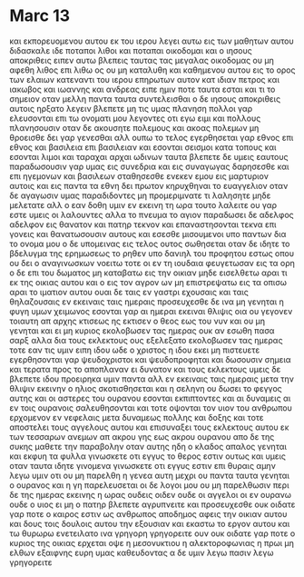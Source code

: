 # Marc 13
και εκπορευομενου αυτου εκ του ιερου λεγει αυτω εις των μαθητων αυτου διδασκαλε ιδε ποταποι λιθοι και ποταπαι οικοδομαι
και ο ιησους αποκριθεις ειπεν αυτω βλεπεις ταυτας τας μεγαλας οικοδομας ου μη αφεθη λιθος επι λιθω ος ου μη καταλυθη
και καθημενου αυτου εις το ορος των ελαιων κατεναντι του ιερου επηρωτων αυτον κατ ιδιαν πετρος και ιακωβος και ιωαννης και ανδρεας 
ειπε ημιν ποτε ταυτα εσται και τι το σημειον οταν μελλη παντα ταυτα συντελεισθαι
ο δε ιησους αποκριθεις αυτοις ηρξατο λεγειν βλεπετε μη τις υμας πλανηση
πολλοι γαρ ελευσονται επι τω ονοματι μου λεγοντες οτι εγω ειμι και πολλους πλανησουσιν
οταν δε ακουσητε πολεμους και ακοας πολεμων μη θροεισθε δει γαρ γενεσθαι αλλ ουπω το τελος
εγερθησεται γαρ εθνος επι εθνος και βασιλεια επι βασιλειαν και εσονται σεισμοι κατα τοπους και εσονται λιμοι και ταραχαι αρχαι ωδινων ταυτα
βλεπετε δε υμεις εαυτους παραδωσουσιν γαρ υμας εις συνεδρια και εις συναγωγας δαρησεσθε και επι ηγεμονων και βασιλεων σταθησεσθε ενεκεν εμου εις μαρτυριον αυτοις
και εις παντα τα εθνη δει πρωτον κηρυχθηναι το ευαγγελιον
οταν δε αγαγωσιν υμας παραδιδοντες μη προμεριμνατε τι λαλησητε μηδε μελετατε αλλ ο εαν δοθη υμιν εν εκεινη τη ωρα τουτο λαλειτε ου γαρ εστε υμεις οι λαλουντες αλλα το πνευμα το αγιον 
παραδωσει δε αδελφος αδελφον εις θανατον και πατηρ τεκνον και επαναστησονται τεκνα επι γονεις και θανατωσουσιν αυτους
και εσεσθε μισουμενοι υπο παντων δια το ονομα μου ο δε υπομεινας εις τελος ουτος σωθησεται
οταν δε ιδητε το βδελυγμα της ερημωσεως το ρηθεν υπο δανιηλ του προφητου εστως οπου ου δει ο αναγινωσκων νοειτω τοτε οι εν τη ιουδαια φευγετωσαν εις τα ορη
ο δε επι του δωματος μη καταβατω εις την οικιαν μηδε εισελθετω αραι τι εκ της οικιας αυτου
και ο εις τον αγρον ων μη επιστρεψατω εις τα οπισω αραι το ιματιον αυτου
ουαι δε ταις εν γαστρι εχουσαις και ταις θηλαζουσαις εν εκειναις ταις ημεραις
προσευχεσθε δε ινα μη γενηται η φυγη υμων χειμωνος
εσονται γαρ αι ημεραι εκειναι θλιψις οια ου γεγονεν τοιαυτη απ αρχης κτισεως ης εκτισεν ο θεος εως του νυν και ου μη γενηται
και ει μη κυριος εκολοβωσεν τας ημερας ουκ αν εσωθη πασα σαρξ αλλα δια τους εκλεκτους ους εξελεξατο εκολοβωσεν τας ημερας
τοτε εαν τις υμιν ειπη ιδου ωδε ο χριστος η ιδου εκει μη πιστευετε
εγερθησονται γαρ ψευδοχριστοι και ψευδοπροφηται και δωσουσιν σημεια και τερατα προς το αποπλαναν ει δυνατον και τους εκλεκτους
υμεις δε βλεπετε ιδου προειρηκα υμιν παντα
αλλ εν εκειναις ταις ημεραις μετα την θλιψιν εκεινην ο ηλιος σκοτισθησεται και η σεληνη ου δωσει το φεγγος αυτης
και οι αστερες του ουρανου εσονται εκπιπτοντες και αι δυναμεις αι εν τοις ουρανοις σαλευθησονται
και τοτε οψονται τον υιον του ανθρωπου ερχομενον εν νεφελαις μετα δυναμεως πολλης και δοξης
και τοτε αποστελει τους αγγελους αυτου και επισυναξει τους εκλεκτους αυτου εκ των τεσσαρων ανεμων απ ακρου γης εως ακρου ουρανου
απο δε της συκης μαθετε την παραβολην οταν αυτης ηδη ο κλαδος απαλος γενηται και εκφυη τα φυλλα γινωσκετε οτι εγγυς το θερος εστιν 
ουτως και υμεις οταν ταυτα ιδητε γινομενα γινωσκετε οτι εγγυς εστιν επι θυραις
αμην λεγω υμιν οτι ου μη παρελθη η γενεα αυτη μεχρι ου παντα ταυτα γενηται
ο ουρανος και η γη παρελευσεται οι δε λογοι μου ου μη παρελθωσιν 
περι δε της ημερας εκεινης η ωρας ουδεις οιδεν ουδε οι αγγελοι οι εν ουρανω ουδε ο υιος ει μη ο πατηρ
βλεπετε αγρυπνειτε και προσευχεσθε ουκ οιδατε γαρ ποτε ο καιρος εστιν
ως ανθρωπος αποδημος αφεις την οικιαν αυτου και δους τοις δουλοις αυτου την εξουσιαν και εκαστω το εργον αυτου και τω θυρωρω ενετειλατο ινα γρηγορη
γρηγορειτε ουν ουκ οιδατε γαρ ποτε ο κυριος της οικιας ερχεται οψε η μεσονυκτιου η αλεκτοροφωνιας η πρωι
μη ελθων εξαιφνης ευρη υμας καθευδοντας
α δε υμιν λεγω πασιν λεγω γρηγορειτε

